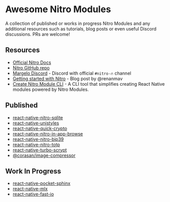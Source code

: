 # Awesome Nitro Modules
A collection of published or works in progress Nitro Modules and any additional resources such as tutorials, blog posts or even useful Discord discussions. PRs are welcome!


## Resources
- [Official Nitro Docs](https://nitro.margelo.com/)
- [Nitro GitHub repo](https://github.com/mrousavy/nitro)
- [Margelo Discord](https://discord.com/invite/6CSHz2qAvA) - Discord with official `#nitro-🔥` channel
- [Getting started with Nitro](https://www.renanmav.com/blog/getting-started-with-nitro) - Blog post by @renanmav
- [Create Nitro Module CLI](https://github.com/patrickkabwe/create-nitro-module) - A CLI tool that simplifies creating React Native modules powered by Nitro Modules.

## Published
- [react-native-nitro-sqlite](https://github.com/margelo/react-native-nitro-sqlite)
- [react-native-unistyles](https://github.com/jpudysz/react-native-unistyles)
- [react-native-quick-crypto](https://github.com/margelo/react-native-quick-crypto)
- [react-native-nitro-in-app-browse](https://github.com/patrickkabwe/react-native-nitro-in-app-browser)
- [react-native-nitro-bip39](https://github.com/ronickg/react-native-nitro-bip39)
- [react-native-nitro-totp](https://github.com/4cc3ssX/react-native-nitro-totp)
- [react-native-turbo-scrypt](https://github.com/litecoin-foundation/react-native-turbo-scrypt)
- [@corasan/image-compressor](https://github.com/corasan/image-compressor)

## Work In Progress
- [react-native-pocket-sphinx](https://github.com/frankcalise/react-native-pocketsphinx)
- [react-native-mlx](https://github.com/corasan/react-native-mlx)
- [react-native-fast-io](https://github.com/callstackincubator/react-native-fast-io)
